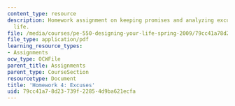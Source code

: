 ```yaml
---
content_type: resource
description: Homework assignment on keeping promises and analyzing excuses in your
  life.
file: /media/courses/pe-550-designing-your-life-spring-2009/79cc41a78d23739f22854d9ba621ecfa_MITPE_550iap09_s09_assn04.pdf
file_type: application/pdf
learning_resource_types:
- Assignments
ocw_type: OCWFile
parent_title: Assignments
parent_type: CourseSection
resourcetype: Document
title: 'Homework 4: Excuses'
uid: 79cc41a7-8d23-739f-2285-4d9ba621ecfa
---
```

